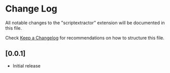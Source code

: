 # Change Log

All notable changes to the "scriptextractor" extension will be documented in this file.

Check [Keep a Changelog](http://keepachangelog.com/) for recommendations on how to structure this file.

## [0.0.1]

- Initial release
